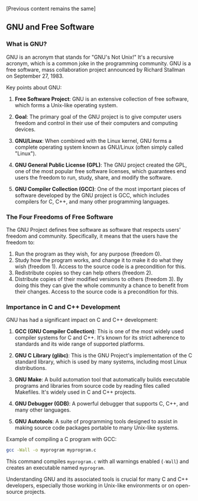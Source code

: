 [Previous content remains the same]

## GNU and Free Software

### What is GNU?

GNU is an acronym that stands for "GNU's Not Unix!" It's a recursive acronym, which is a common joke in the programming community. GNU is a free software, mass collaboration project announced by Richard Stallman on September 27, 1983.

Key points about GNU:

1. **Free Software Project**: GNU is an extensive collection of free software, which forms a Unix-like operating system.

2. **Goal**: The primary goal of the GNU project is to give computer users freedom and control in their use of their computers and computing devices.

3. **GNU/Linux**: When combined with the Linux kernel, GNU forms a complete operating system known as GNU/Linux (often simply called "Linux").

4. **GNU General Public License (GPL)**: The GNU project created the GPL, one of the most popular free software licenses, which guarantees end users the freedom to run, study, share, and modify the software.

5. **GNU Compiler Collection (GCC)**: One of the most important pieces of software developed by the GNU project is GCC, which includes compilers for C, C++, and many other programming languages.

### The Four Freedoms of Free Software

The GNU Project defines free software as software that respects users' freedom and community. Specifically, it means that the users have the freedom to:

1. Run the program as they wish, for any purpose (freedom 0).
2. Study how the program works, and change it to make it do what they wish (freedom 1). Access to the source code is a precondition for this.
3. Redistribute copies so they can help others (freedom 2).
4. Distribute copies of their modified versions to others (freedom 3). By doing this they can give the whole community a chance to benefit from their changes. Access to the source code is a precondition for this.

### Importance in C and C++ Development

GNU has had a significant impact on C and C++ development:

1. **GCC (GNU Compiler Collection)**: This is one of the most widely used compiler systems for C and C++. It's known for its strict adherence to standards and its wide range of supported platforms.

2. **GNU C Library (glibc)**: This is the GNU Project's implementation of the C standard library, which is used by many systems, including most Linux distributions.

3. **GNU Make**: A build automation tool that automatically builds executable programs and libraries from source code by reading files called Makefiles. It's widely used in C and C++ projects.

4. **GNU Debugger (GDB)**: A powerful debugger that supports C, C++, and many other languages.

5. **GNU Autotools**: A suite of programming tools designed to assist in making source code packages portable to many Unix-like systems.

Example of compiling a C program with GCC:

```bash
gcc -Wall -o myprogram myprogram.c
```

This command compiles `myprogram.c` with all warnings enabled (`-Wall`) and creates an executable named `myprogram`.

Understanding GNU and its associated tools is crucial for many C and C++ developers, especially those working in Unix-like environments or on open-source projects.